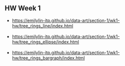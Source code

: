 ## HW Week 1

* https://emilylin-itp.github.io/data-art/section-1/wk1-hw/tree_rings_line/index.html
<br/><br/>
* https://emilylin-itp.github.io/data-art/section-1/wk1-hw/tree_rings_ellipse/index.html
<br/><br/>
* https://emilylin-itp.github.io/data-art/section-1/wk1-hw/tree_rings_bargraph/index.html
